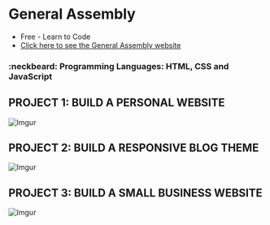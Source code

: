 # General Assembly
- Free - Learn to Code
- [Click here to see the General Assembly website](https://dash.generalassemb.ly/projects)
### :neckbeard: Programming Languages: HTML, CSS and JavaScript

## PROJECT 1: BUILD A PERSONAL WEBSITE
![Imgur](https://i.imgur.com/ZBezOdL.png)

## PROJECT 2: BUILD A RESPONSIVE BLOG THEME
![Imgur](https://i.imgur.com/XQETt2b.png)

## PROJECT 3: BUILD A SMALL BUSINESS WEBSITE
![Imgur](https://github.com/thiagobardini/Web-Development-Courses)

